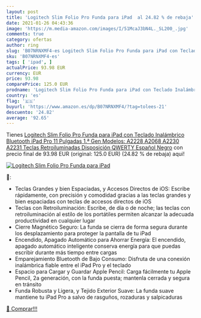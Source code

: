 ```yaml
---
layout: post
title: 'Logitech Slim Folio Pro Funda para iPad  al 24.82 % de rebaja'
date: 2021-01-26 04:43:36
image: 'https://m.media-amazon.com/images/I/51McaJ3bN4L._SL200_.jpg'
comments: true
category: ofertas
author: ring
slug: 'B07NRNXMF4-es Logitech Slim Folio Pro Funda para iPad con Teclado...'
sku: 'B07NRNXMF4-es'
tags: [ 'ipad', ]
actualPrice: 93.98 EUR
currency: EUR
price: 93.98
comparePrice: 125.0 EUR
prodname: 'Logitech Slim Folio Pro Funda para iPad con Teclado Inalámbrico Bluetooth  iPad Pro 11 Pulgadas 1.ª Gen Modelos: A2228  A2068  A2230  A2231  Teclas Retroiluminadas  Disposición QWERTY Español  Negro'
country: 'es'
flag: '🇪🇸'
buyurl: 'https://www.amazon.es/dp/B07NRNXMF4/?tag=tolees-21'
descuento: '24.82'
average: '92.65'
---
```


Tienes [Logitech Slim Folio Pro Funda para iPad con Teclado Inalámbrico Bluetooth  iPad Pro 11 Pulgadas 1.ª Gen Modelos: A2228  A2068  A2230  A2231  Teclas Retroiluminadas  Disposición QWERTY Español  Negro](https://www.amazon.es/dp/B07NRNXMF4/?tag=tolees-21) con precio final de  93.98 EUR (original: 125.0 EUR) (24.82 %  de rebaja) aqui!

[![Logitech Slim Folio Pro Funda para iPad ](https://m.media-amazon.com/images/I/51McaJ3bN4L._SL200_.jpg)](https://www.amazon.es/dp/B07NRNXMF4/?tag=tolees-21)

🔎:

- Teclas Grandes y bien Espaciadas, y Accesos Directos de iOS: Escribe rápidamente, con precisión y comodidad gracias a las teclas grandes y bien espaciadas con teclas de accesos directos de iOS
- Teclas con Retroiluminación: Escribe, de día o de noche; las teclas con retroiluminación al estilo de los portátiles permiten alcanzar la adecuada productividad en cualquier lugar
- Cierre Magnético Seguro: La funda se cierra de forma segura durante los desplazamiento para proteger la pantalla de tu iPad
- Encendido, Apagado Automático para Ahorrar Energía: El encendido, apagado automático inteligente conserva energía para que puedas escribir durante más tiempo entre cargas
- Emparejamiento Bluetooth de Bajo Consumo: Disfruta de una conexión inalámbrica fiable entre el iPad Pro y el teclado
- Espacio para Cargar y Guardar Apple Pencil: Carga fácilmente tu Apple Pencil, 2a generación, con la funda puesta; mantenla cerrada y segura en tránsito
- Funda Robusta y Ligera, y Tejido Exterior Suave: La funda suave mantiene tu iPad Pro a salvo de rasguños, rozaduras y salpicaduras

[🛒 Comprar!!!](https://www.amazon.es/dp/B07NRNXMF4/?tag=tolees-21)
